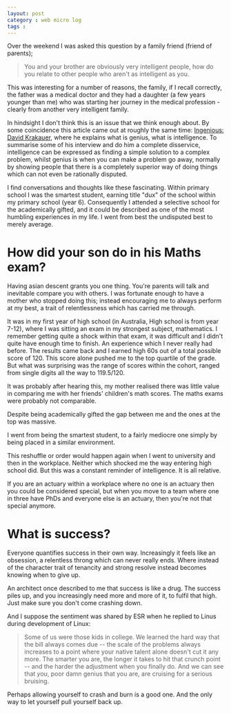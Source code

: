 ```yaml
---
layout: post
category : web micro log
tags : 
---
```


Over the weekend I was asked this question by a family friend (friend of parents);

>  You and your brother are obviously very intelligent people, how do you relate to other people who aren't as intelligent as you.

This was interesting for a number of reasons, the family, if I recall correctly, the father was a medical doctor and they had a daughter (a few years younger than me) who was starting her journey in the medical profession - clearly from another very intelligent family. 

In hindsight I don't think this is an issue that we think enough about. By some coincidence this article came out at roughly the same time: [Ingenious: David Krakauer](http://nautil.us/issue/23/dominoes/ingenious-david-krakauer), where he explains what is genius, what is intelligence. To summarise some of his interview and do him a complete disservice, intelligence can be expressed as finding a simple solution to a complex problem, whilst genius is when you can make a problem go away, normally by showing people that there is a completely superior way of doing things which can not even be rationally disputed. 

I find conversations and thoughts like these fascinating. Within primary school I was the smartest student, earning title "dux" of the school within my primary school (year 6). Consequently I attended a selective school for the academically gifted, and it could be described as one of the most humbling experiences in my life. I went from best the undisputed best to merely average. 

# How did your son do in his Maths exam?

Having asian descent grants you one thing. You're parents will talk and inevitable compare you with others. I was fortunate enough to have a mother who stopped doing this; instead encouraging me to always perform at my best, a trait of relentlessness which has carried me through. 

It was in my first year of high school (in Australia, High school is from year 7-12), where I was sitting an exam in my strongest subject, mathematics. I remember getting quite a shock within that exam, it was difficult and I didn't quite have enough time to finish. An experience which I never really had before. The results came back and I earned high 60s out of a total possible score of 120. This score alone pushed me to the top quartile of the grade. But what was surprising was the range of scores within the cohort, ranged from single digits all the way to 119.5/120. 

It was probably after hearing this, my mother realised there was little value in comparing me with her friends' children's math scores. The maths exams were probably not comparable. 

Despite being academically gifted the gap between me and the ones at the top was massive. 

I went from being the smartest student, to a fairly mediocre one simply by being placed in a similar environment.

This reshuffle or order would happen again when I went to university and then in the workplace. Neither which shocked me the way entering high school did. But this was a constant reminder of intelligence. It is all relative.

If you are an actuary within a workplace where no one is an actuary then you could be considered special, but when you move to a team where one in three have PhDs and everyone else is an actuary, then you're not that special anymore. 

# What is success?

Everyone quantifies success in their own way. Increasingly it feels like an obsession, a relentless throng which can never really ends. Where instead of the character trait of tenancity and strong resolve instead becomes knowing when to give up. 

An architect once described to me that success is like a drug. The success piles up, and you increasingly need more and more of it, to fulfil that high. Just make sure you don't come crashing down. 

And I suppose the sentiment was shared by ESR when he replied to Linus during development of Linux:

>  Some of us were those kids in
>  college.  We learned the hard way that the bill always comes due --
>  the scale of the problems always increases to a point where your
>  native talent alone doesn't cut it any more.  The smarter you are, the
>  longer it takes to hit that crunch point -- and the harder the
>  adjustment when you finally do.  And we can see that *you*, poor damn
>  genius that you are, are cruising for a serious bruising.

Perhaps allowing yourself to crash and burn is a good one. And the only way to let yourself pull yourself back up.
